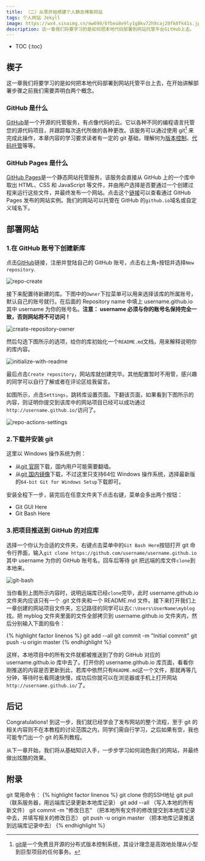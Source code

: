 ```yaml
---
title: （二）从零开始搭建个人静态博客网站
tags: 个人网站 Jekyll
image: https://wx4.sinaimg.cn/mw690/6fbea8e9ly1g8kv72h9caj20fk0fk41s.jpg
description: 这一章我们将要学习的是如何把本地代码部署到网站托管平台GitHub上去。
---
```

* TOC
{:toc}

## 楔子

这一章我们将要学习的是如何把本地代码部署到网站托管平台上去，在开始讲解部署步骤之前我们需要弄明白两个概念。

### GitHub 是什么

[GitHub][1]是一个开源的托管服务，有点像代码的云。它以各种不同的编程语言托管您的源代码项目，并跟踪每次迭代所做的各种更改。该服务可以通过使用 git[^git] 来完成此操作，本章内容的学习要求读者有一定的 git 基础，理解何为[版本控制][7]、[代码托管][8]等等。

### GitHub Pages 是什么

[GitHub Pages][4]是一个静态网站托管服务，该服务会直接从 GitHub 上的一个库中取出 HTML、CSS 和 JavaScript 等文件，并由用户选择是否要通过一个创建过程来运行这些文件，并最终发布一个网站。点击这个[链接][5]可以查看通过 GitHub Pages 发布的网站实例。我们的网站可以托管在 GitHub 的`github.io`域名或自定义域名下。

## 部署网站

### 1.在 GitHub 账号下创建新库

点击[GitHub][1]链接，注册并登陆自己的 GitHub 账号，点击右上角`+`按钮并选择`New repository`.

![repo-create](https://help.github.com/assets/images/help/repository/repo-create.png)

接下来配置待新建的库。下图中的`Owner`下拉菜单可以用来选择该库的所属账号，默认自己的账号就行。在后面的 Repository name 中填上 username.github.io 其中 username 为你的账号名。**注意： username 必须与你的账号名保持完全一致，否则网站将不可访问！**

![create-repository-owner](https://help.github.com/assets/images/help/repository/create-repository-owner.png)

然后勾选下图所示的选项，给你的库初始化一个`README.md`文档，用来解释说明你的库内容。

![initialize-with-readme](https://help.github.com/assets/images/help/repository/initialize-with-readme.png)

最后点击`Create repository`，网站库就创建完毕。其他配置暂时不用管，感兴趣的同学可以自行了解或者在评论区给我留言。

如图所示，点击`Settings`，跳转库设置页面。下翻该页面，如果看到下图所示的内容，则证明你提交到该库中的网站项目已经可以成功通过`http://username.github.io/`访问了。

![repo-actions-settings](https://help.github.com/assets/images/help/repository/repo-actions-settings.png)

### 2.下载并安装 git

这里以 Windows 操作系统为例：

* 从[git 官网][3]下载，国内用户可能需要翻墙。
* 从[git 国内镜像][6]下载，不过这里只支持64位 Windows 操作系统，选择最新版的`64-bit Git for Windows Setup`下载即可。

安装全程下一步，装完后在任意文件夹下点击右键，菜单会多出两个按钮：

* Git GUI Here
* Git Bash Here

### 3.把项目推送到 GitHub 的对应库

选择一个你认为合适的文件夹，右键点击菜单中的`Git Bash Here`按钮打开 git 命令行界面，输入`git clone https://github.com/username/username.github.io`其中 username 为你的 GitHub 账号名，回车后等待 git 把远端的库文件`clone`到本地来。

![git-bash](http://pzn1a9240.bkt.clouddn.com/8git-bash.PNG)

当你看到上图所示内容时，说明远端库已经`clone`完毕，此时 username.github.io 文件夹内应该只有一个 .git 文件夹和一个 README.md 文件。接下来打开我们上一章创建的网站项目文件夹，忘记路径的同学可以去`C:\Users\UserName\myblog`找。把 myblog 文件夹里面的文件全部拷贝到 username.github.io 文件夹内，然后分别输入下面的指令：

{% highlight factor linenos %}
git add --all
git commit -m "Initial commit"
git push -u origin master
{% endhighlight %}

这样，本地项目中的所有文件就都被推送到了你的 GitHub 对应的 username.github.io 库中去了。打开你的 username.github.io 库页面，看看你刚推送的内容是否更新到此，若库中依然只有`README.md`这一个文件，那就再等几分钟，等待时长看网速快慢，成功后你就可以在浏览器或手机上打开网站`http://username.github.io/`了。

## 后记

Congratulations! 到这一步，我们就已经学会了发布网站的整个流程，至于 git 的相关内容则不在本教程的讨论范围之内，同学们需自行学习，之后如果有空，我也可能专门出一个 git 的系列教程。

从下一章开始，我们将从基础知识入手，一步步学习如何润色我们的网站，并最终做出炫酷的效果。

## 附录

git 常用命令：
{% highlight factor linenos %}
git clone 你的SSH地址
git pull （联系服务器，用远端库记录更新本地库记录）
git add --all （写入本地的所有新文件）
git commit -m "修改日志" （把本地所有文件的修改提交到本地库记录中去，并填写相关的修改日志）
git push -u origin master （把本地库记录推送到远端库记录中去）
{% endhighlight %}

[^git]: [git][2]是一个免费且开源的分布式版本控制系统，其设计理念是高效地处理从小型到巨型项目的任何事务。

[1]: https://github.com/
[2]: https://git-scm.com/
[3]: https://git-scm.com/download/win
[4]: https://pages.github.com/
[5]: https://github.com/collections/github-pages-examples
[6]: https://github.com/waylau/git-for-win
[7]: https://baike.baidu.com/item/%E7%89%88%E6%9C%AC%E6%8E%A7%E5%88%B6/3311252?fr=aladdin
[8]: https://baike.baidu.com/item/%E6%89%98%E7%AE%A1%E4%BB%A3%E7%A0%81/2886980